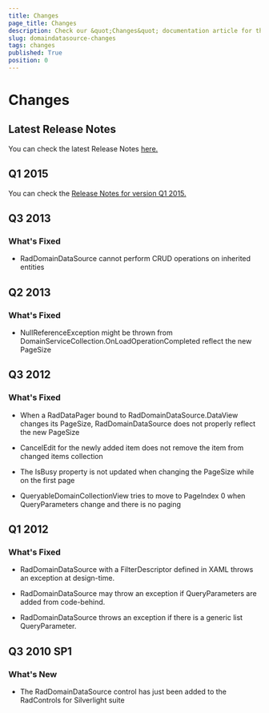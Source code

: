 ```yaml
---
title: Changes
page_title: Changes
description: Check our &quot;Changes&quot; documentation article for the RadDomainDataSource {{ site.framework_name }} control.
slug: domaindatasource-changes
tags: changes
published: True
position: 0
---
```


# Changes



## Latest Release Notes

You can check the latest Release Notes [ here.](http://www.telerik.com/products/silverlight/whats-new/release_notes.aspx)

## Q1 2015

You can check the [Release Notes for version Q1 2015.](http://www.telerik.com/support/whats-new/silverlight/release-history/ui-for-silverlight-q1-2015)

##  Q3 2013
      
### What's Fixed
            

*  RadDomainDataSource cannot perform CRUD operations on inherited entities
                

##  Q2 2013
      
### What's Fixed
            

*  NullReferenceException might be thrown from DomainServiceCollection.OnLoadOperationCompleted reflect the new PageSize
                

##  Q3 2012
### What's Fixed
            

*  When a RadDataPager bound to RadDomainDataSource.DataView changes its PageSize, RadDomainDataSource does not properly reflect the new PageSize
                

*  CancelEdit for the newly added item does not remove the item from changed items collection
                

*  The IsBusy property is not updated when changing the PageSize while on the first page
                

*  QueryableDomainCollectionView tries to move to PageIndex 0 when QueryParameters change and there is no paging
                

##  Q1 2012
      
### What's Fixed
            

*  RadDomainDataSource with a FilterDescriptor defined in XAML throws an exception at design-time.
                

*  RadDomainDataSource may throw an exception if QueryParameters are added from code-behind.
                

*  RadDomainDataSource throws an exception if there is a generic list QueryParameter.
                

##  Q3 2010 SP1
### What's New
* The RadDomainDataSource control has just been added to the RadControls for Silverlight suite
